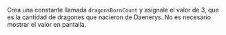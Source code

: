 
Crea una constante llamada `dragonsBornCount` y asígnale el valor de 3, que es la cantidad de dragones que nacieron de Daenerys. No es necesario mostrar el valor en pantalla.

